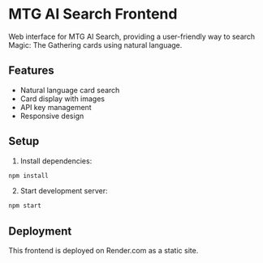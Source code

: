# MTG AI Search Frontend

Web interface for MTG AI Search, providing a user-friendly way to search Magic: The Gathering cards using natural language.

## Features

- Natural language card search
- Card display with images
- API key management
- Responsive design

## Setup

1. Install dependencies:

```bash
npm install
```

2. Start development server:

```bash
npm start
```

## Deployment

This frontend is deployed on Render.com as a static site.
